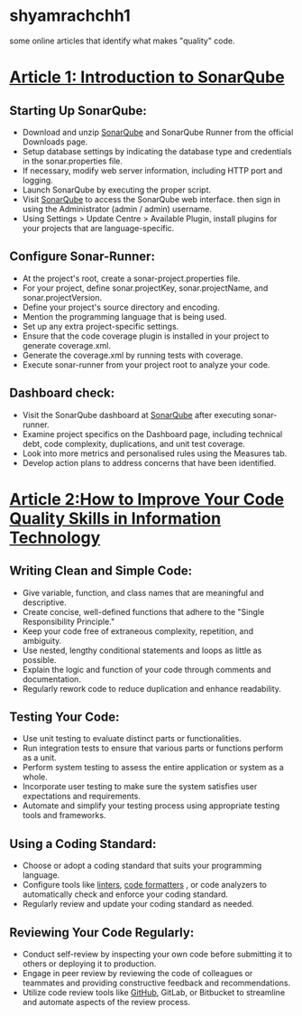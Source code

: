 # shyamrachchh1
some online articles that identify what makes "quality" code.

# [Article 1: Introduction to SonarQube](https://www.tothenew.com/blog/sonarqube-all-in-one-code-quality-manager/#:~:text=Introduction%20to%20SonarQube%3A&text=This%20one%20place%20is%20SONARQUBE,Potential%20bugs%20and%20Code%20complexity.)

## Starting Up SonarQube:

  - Download and unzip [SonarQube](https://www.sonarsource.com/products/sonarqube/?gads_campaign=SQ-Hroi-PMax&gads_ad_group=Global&gads_keyword=&gclid=CjwKCAjwr_CnBhA0EiwAci5sipEVYEDoYZmM3_0UTMhm9WReJHDz1YuW55OEsCzYCKMwU2X338FgCBoCAnUQAvD_BwE) and SonarQube Runner from the official Downloads page.
  - Setup database settings by indicating the database type and credentials in the sonar.properties file.
  - If necessary, modify web server information, including HTTP port and logging.
  - Launch SonarQube by executing the proper script.
  - Visit [SonarQube](https://www.sonarsource.com/products/sonarqube/?gads_campaign=SQ-Hroi-PMax&gads_ad_group=Global&gads_keyword=&gclid=CjwKCAjwr_CnBhA0EiwAci5sipEVYEDoYZmM3_0UTMhm9WReJHDz1YuW55OEsCzYCKMwU2X338FgCBoCAnUQAvD_BwE) to access the SonarQube web interface. then sign in using the Administrator (admin / admin) username.
  - Using Settings > Update Centre > Available Plugin, install plugins for your projects that are language-specific.

## Configure Sonar-Runner:

  - At the project's root, create a sonar-project.properties file.
  - For your project, define sonar.projectKey, sonar.projectName, and sonar.projectVersion.
  - Define your project's source directory and encoding.
  - Mention the programming language that is being used.
  - Set up any extra project-specific settings.
  -  Ensure that the code coverage plugin is installed in your project to generate coverage.xml.
  -  Generate the coverage.xml by running tests with coverage.
  -  Execute sonar-runner from your project root to analyze your code.

## Dashboard check:

  - Visit the SonarQube dashboard at  [SonarQube](https://www.sonarsource.com/products/sonarqube/?gads_campaign=SQ-Hroi-PMax&gads_ad_group=Global&gads_keyword=&gclid=CjwKCAjwr_CnBhA0EiwAci5sipEVYEDoYZmM3_0UTMhm9WReJHDz1YuW55OEsCzYCKMwU2X338FgCBoCAnUQAvD_BwE) after executing sonar-runner.
  - Examine project specifics on the Dashboard page, including technical debt, code complexity, duplications, and unit test coverage.
  - Look into more metrics and personalised rules using the Measures tab.
  - Develop action plans to address concerns that have been identified.

# [Article 2:How to Improve Your Code Quality Skills in Information Technology](https://www.linkedin.com/advice/0/how-do-you-improve-your-code-quality-skills-information-technology)

  ## Writing Clean and Simple Code:

  - Give variable, function, and class names that are meaningful and descriptive.
  - Create concise, well-defined functions that adhere to the "Single Responsibility Principle."
  - Keep your code free of extraneous complexity, repetition, and ambiguity.
  - Use nested, lengthy conditional statements and loops as little as possible.
  - Explain the logic and function of your code through comments and documentation.
  - Regularly rework code to reduce duplication and enhance readability.
 
## Testing Your Code:

  - Use unit testing to evaluate distinct parts or functionalities.
  - Run integration tests to ensure that various parts or functions perform as a unit.
  - Perform system testing to assess the entire application or system as a whole.
  - Incorporate user testing to make sure the system satisfies user expectations and requirements.
  - Automate and simplify your testing process using appropriate testing tools and frameworks.

## Using a Coding Standard:

   -  Choose or adopt a coding standard that suits your programming language.
   -  Configure tools like [linters](https://www.npmjs.com/package/eslint), [code formatters](https://marketplace.visualstudio.com/items?itemName=esbenp.prettier-vscode) , or code analyzers to automatically check and enforce your coding standard.
   -  Regularly review and update your coding standard as needed.
    
## Reviewing Your Code Regularly:

  - Conduct self-review by inspecting your own code before submitting it to others or deploying it to production.
  - Engage in peer review by reviewing the code of colleagues or teammates and providing constructive feedback and recommendations.
  - Utilize code review tools like [GitHub](https://desktop.github.com/), GitLab, or Bitbucket to streamline and automate aspects of the review process.


